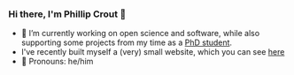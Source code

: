 ### Hi there, I'm Phillip Crout 👋

- 🔭 I’m currently working on open science and software, while also supporting some projects from my time as a [PhD student](https://github.com/pyxem).
- I've recently built myself a (very) small website, which you can see [here](https://phillipcrout.github.io/)
- 💬 Pronouns: he/him

